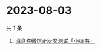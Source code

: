 # 2023-08-03

共 1 条

<!-- BEGIN ZHIHUSEARCH -->
<!-- 最后更新时间 Thu Aug 03 2023 02:13:46 GMT+0800 (China Standard Time) -->
1. [消息称微信正灰度测试「小绿书」](https://www.zhihu.com/search?q=消息称微信正灰度测试「小绿书」)
<!-- END ZHIHUSEARCH -->
